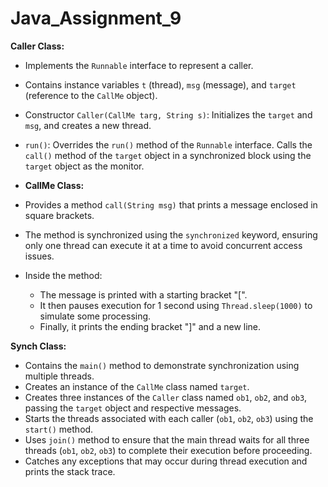 # Java_Assignment_9

**Caller Class:**
- Implements the `Runnable` interface to represent a caller.
- Contains instance variables `t` (thread), `msg` (message), and `target` (reference to the `CallMe` object).
- Constructor `Caller(CallMe targ, String s)`: Initializes the `target` and `msg`, and creates a new thread.
- `run()`: Overrides the `run()` method of the `Runnable` interface. Calls the `call()` method of the `target` object in a synchronized block using the `target` object as the monitor.

- **CallMe Class:**
- Provides a method `call(String msg)` that prints a message enclosed in square brackets.
- The method is synchronized using the `synchronized` keyword, ensuring only one thread can execute it at a time to avoid concurrent access issues.
- Inside the method:
  - The message is printed with a starting bracket "[".
  - It then pauses execution for 1 second using `Thread.sleep(1000)` to simulate some processing.
  - Finally, it prints the ending bracket "]" and a new line.

**Synch Class:**
- Contains the `main()` method to demonstrate synchronization using multiple threads.
- Creates an instance of the `CallMe` class named `target`.
- Creates three instances of the `Caller` class named `ob1`, `ob2`, and `ob3`, passing the `target` object and respective messages.
- Starts the threads associated with each caller (`ob1`, `ob2`, `ob3`) using the `start()` method.
- Uses `join()` method to ensure that the main thread waits for all three threads (`ob1`, `ob2`, `ob3`) to complete their execution before proceeding.
- Catches any exceptions that may occur during thread execution and prints the stack trace.
